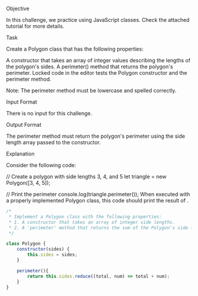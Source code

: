 Objective

In this challenge, we practice using JavaScript classes. Check the attached tutorial for more details.

Task

Create a Polygon class that has the following properties:

A constructor that takes an array of integer values describing the lengths of the polygon's sides.
A perimeter() method that returns the polygon's perimeter.
Locked code in the editor tests the Polygon constructor and the perimeter method.

Note: The perimeter method must be lowercase and spelled correctly.

Input Format

There is no input for this challenge.

Output Format

The perimeter method must return the polygon's perimeter using the side length array passed to the constructor.

Explanation

Consider the following code:

// Create a polygon with side lengths 3, 4, and 5
let triangle = new Polygon([3, 4, 5]);

// Print the perimeter
console.log(triangle.perimeter());
When executed with a properly implemented Polygon class, this code should print the result of .

```javascript
/*
 * Implement a Polygon class with the following properties:
 * 1. A constructor that takes an array of integer side lengths.
 * 2. A 'perimeter' method that returns the sum of the Polygon's side lengths.
 */

class Polygon {
    constructor(sides) {
        this.sides = sides;
    }

    perimeter(){
        return this.sides.reduce((total, num) => total + num);    
    }
}
```